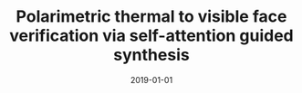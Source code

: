 ---
title: "Polarimetric thermal to visible face verification via self-attention guided synthesis"
collection: publications
permalink: /publication/2019-01-01-Polarimetric-thermal-to-visible-face-verification-via-self-attention-guided-synthesis
date: 2019-01-01
venue: '2019 International Conference on Biometrics (ICB)'
citation: ' Xing Di,  Benjamin Riggan,  Shuowen Hu,  Nathaniel Short,  Vishal Patel, &quot;Polarimetric thermal to visible face verification via self-attention guided synthesis.&quot; 2019 International Conference on Biometrics (ICB), 2019.'
---